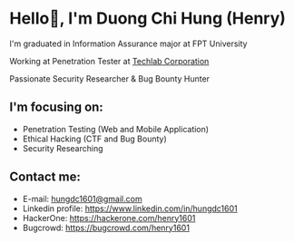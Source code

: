 # Hello👋, I'm Duong Chi Hung (Henry)
I'm graduated in Information Assurance major at FPT University

Working at Penetration Tester at [Techlab Corporation](https://www.techlabcorp.com/)

Passionate Security Researcher & Bug Bounty Hunter
## I'm focusing on:
- Penetration Testing (Web and Mobile Application)
- Ethical Hacking (CTF and Bug Bounty)
- Security Researching
## Contact me:
- E-mail: hungdc1601@gmail.com
- Linkedin profile: https://www.linkedin.com/in/hungdc1601
- HackerOne: https://hackerone.com/henry1601
- Bugcrowd: https://bugcrowd.com/henry1601
